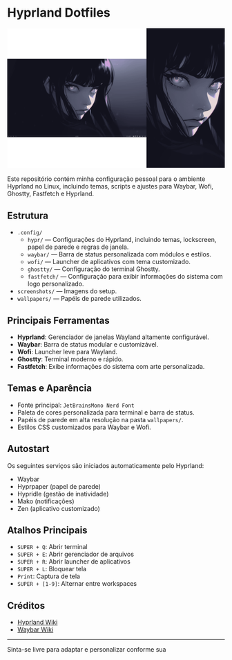 # Hyprland Dotfiles

![Setup Screenshot](./screenshots/setup.png)

Este repositório contém minha configuração pessoal para o ambiente Hyprland no Linux, incluindo temas, scripts e ajustes para Waybar, Wofi, Ghostty, Fastfetch e Hyprland.

## Estrutura

- `.config/`
  - `hypr/` — Configurações do Hyprland, incluindo temas, lockscreen, papel de parede e regras de janela.
  - `waybar/` — Barra de status personalizada com módulos e estilos.
  - `wofi/` — Launcher de aplicativos com tema customizado.
  - `ghostty/` — Configuração do terminal Ghostty.
  - `fastfetch/` — Configuração para exibir informações do sistema com logo personalizado.
- `screenshots/` — Imagens do setup.
- `wallpapers/` — Papéis de parede utilizados.

## Principais Ferramentas

- **Hyprland**: Gerenciador de janelas Wayland altamente configurável.
- **Waybar**: Barra de status modular e customizável.
- **Wofi**: Launcher leve para Wayland.
- **Ghostty**: Terminal moderno e rápido.
- **Fastfetch**: Exibe informações do sistema com arte personalizada.

## Temas e Aparência

- Fonte principal: `JetBrainsMono Nerd Font`
- Paleta de cores personalizada para terminal e barra de status.
- Papéis de parede em alta resolução na pasta `wallpapers/`.
- Estilos CSS customizados para Waybar e Wofi.

## Autostart

Os seguintes serviços são iniciados automaticamente pelo Hyprland:

- Waybar
- Hyprpaper (papel de parede)
- Hypridle (gestão de inatividade)
- Mako (notificações)
- Zen (aplicativo customizado)

## Atalhos Principais

- `SUPER + Q`: Abrir terminal
- `SUPER + E`: Abrir gerenciador de arquivos
- `SUPER + R`: Abrir launcher de aplicativos
- `SUPER + L`: Bloquear tela
- `Print`: Captura de tela
- `SUPER + [1-9]`: Alternar entre workspaces

## Créditos

- [Hyprland Wiki](https://wiki.hyprland.org/)
- [Waybar Wiki](https://github.com/Alexays/Waybar/wiki)

---

Sinta-se livre para adaptar e personalizar conforme sua
